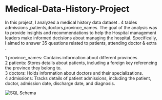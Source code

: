 # Medical-Data-History-Project

In this project, I analyzed a medical history data dataset . 4 tables admissions ,patients,doctors,province_names. The goal of the analysis was to provide insights and recommendations to help the Hospital management leaders make informed decisions about managing the hospital. Specifically, I aimed to answer 35 questions related to patients, attending doctor & extra .

1 province_names: Contains information about different provinces.
<br>
2 patients: Stores details about patients, including a foreign key referencing the province they belong to.
<br>
3 doctors: Holds information about doctors and their specializations.
<br>
4 admissions: Tracks details of patient admissions, including the patient, doctor, admission date, discharge date, and diagnosis.
<br>

![SQL Schema](https://github.com/Mustafa2820/Medical-Data-History-Project/assets/146741178/2b03c344-2ac6-4052-8e52-69c3ba35bdf0)
